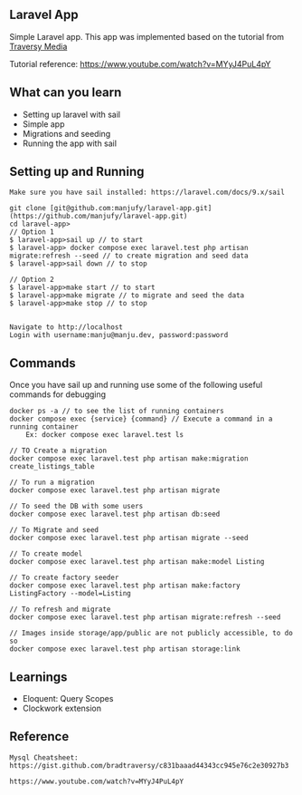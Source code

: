 ## Laravel App

Simple Laravel app. This app was implemented based on the tutorial from [Traversy Media](https://www.youtube.com/@TraversyMedia)

Tutorial reference: https://www.youtube.com/watch?v=MYyJ4PuL4pY

## What can you learn
 - Setting up laravel with sail
 - Simple app
 - Migrations and seeding
 - Running the app with sail

## Setting up and Running

    Make sure you have sail installed: https://laravel.com/docs/9.x/sail

    git clone [git@github.com:manjufy/laravel-app.git](https://github.com/manjufy/laravel-app.git)
    cd laravel-app>
    // Option 1
    $ laravel-app>sail up // to start
    $ laravel-app> docker compose exec laravel.test php artisan migrate:refresh --seed // to create migration and seed data
    $ laravel-app>sail down // to stop

    // Option 2
    $ laravel-app>make start // to start
    $ laravel-app>make migrate // to migrate and seed the data
    $ laravel-app>make stop // to stop


    Navigate to http://localhost
    Login with username:manju@manju.dev, password:password

## Commands

Once you have sail up and running use some of the following useful commands for debugging

    docker ps -a // to see the list of running containers
    docker compose exec {service} {command} // Execute a command in a running container
        Ex: docker compose exec laravel.test ls

    // TO Create a migration
    docker compose exec laravel.test php artisan make:migration create_listings_table

    // To run a migration
    docker compose exec laravel.test php artisan migrate

    // To seed the DB with some users
    docker compose exec laravel.test php artisan db:seed

    // To Migrate and seed
    docker compose exec laravel.test php artisan migrate --seed

    // To create model
    docker compose exec laravel.test php artisan make:model Listing

    // To create factory seeder
    docker compose exec laravel.test php artisan make:factory ListingFactory --model=Listing

    // To refresh and migrate 
    docker compose exec laravel.test php artisan migrate:refresh --seed

    // Images inside storage/app/public are not publicly accessible, to do so
    docker compose exec laravel.test php artisan storage:link

## Learnings

- Eloquent: Query Scopes
- Clockwork extension


## Reference

    Mysql Cheatsheet: https://gist.github.com/bradtraversy/c831baaad44343cc945e76c2e30927b3

    https://www.youtube.com/watch?v=MYyJ4PuL4pY
